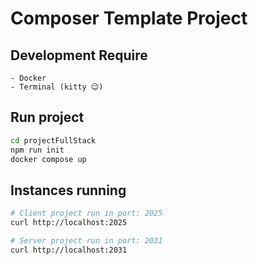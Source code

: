 # Composer Template Project

## Development Require
```
- Docker
- Terminal (kitty 😉)
```

## Run project

```bash
cd projectFullStack
npm run init
docker compose up
```

## Instances running

```bash
# Client project run in port: 2025
curl http://localhost:2025
```

```bash
# Server project run in port: 2031
curl http://localhost:2031
```
